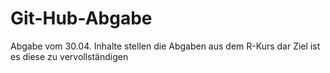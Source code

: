 # Git-Hub-Abgabe
Abgabe vom 30.04.
Inhalte stellen die Abgaben aus dem R-Kurs dar 
Ziel ist es diese zu vervollständigen
